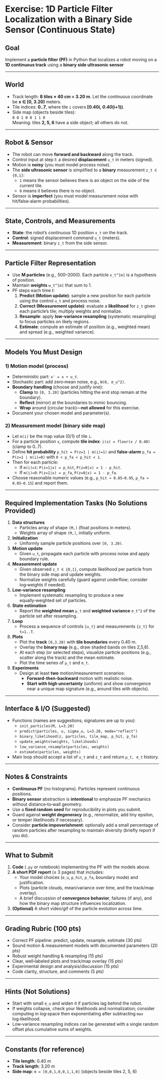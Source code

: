 # Exercise: 1D Particle Filter Localization with a Binary Side Sensor (Continuous State)

## Goal
Implement a **particle filter (PF)** in Python that localizes a robot moving on a **1D continuous track** using a **binary side ultrasonic sensor** 

---

## World
- Track length: **8 tiles × 40 cm = 3.20 m**. Let the continuous coordinate be **x ∈ [0, 3.20)** meters.
- Tile indices: **0..7**, where tile `i` covers **[0.40*i, 0.40*(i+1))**.
- Side map (objects beside tiles):  
  `0 0 1 0 0 1 1 0`  
  Meaning: tiles **2, 5, 6** have a side object; all others do not.

---

## Robot & Sensor
- The robot can move **forward and backward** along the track.
- Control input at step *t*: a desired **displacement** `u_t` in meters (signed).
- Motion is **noisy** (you must model process noise).
- The **side ultrasonic sensor** is simplified to a **binary** measurement `z_t ∈ {0,1}`:
  - `1` means the sensor believes there is an object on the side of the current tile.
  - `0` means it believes there is no object.
- Sensor is **imperfect** (you must model measurement noise with hit/false‑alarm probabilities).

---

## State, Controls, and Measurements
- **State**: the robot’s continuous 1D position `x_t` on the track.
- **Control**: signed displacement command `u_t` (meters).
- **Measurement**: binary `z_t` from the side sensor.

---

## Particle Filter Representation
- Use **M particles** (e.g., 500–2000). Each particle `x_t^[m]` is a hypothesis of position.
- Maintain **weights** `w_t^[m]` that sum to 1.
- PF steps each time *t*:
  1. **Predict (Motion update)**: sample a new position for each particle using the control `u_t` and process noise.
  2. **Correct (Measurement update)**: evaluate a **likelihood** for `z_t` given each particle’s tile; multiply weights and normalize.
  3. **Resample**: apply **low‑variance resampling** (systematic resampling) to focus particles on likely regions.
  4. **Estimate**: compute an estimate of position (e.g., weighted mean) and spread (e.g., weighted variance).

---

## Models You Must Design
### 1) Motion model (process)
- Deterministic part: `x' = x + u_t`.
- Stochastic part: add zero‑mean noise, e.g., `N(0, σ_u^2)`.
- **Boundary handling** (choose and justify one):
  - **Clamp** to `[0, 3.20]` (particles hitting the end stop remain at the boundary).
  - **Reflect** (mirror) at the boundaries to mimic bouncing.
  - **Wrap** around (circular track)—**not allowed** for this exercise.
- Document your chosen model and parameter(s).

### 2) Measurement model (binary side map)
- Let `m(i)` be the map value (0/1) of tile `i`.
- For a particle position `x`, compute **tile index**: `i(x) = floor(x / 0.40)` (clamp to 0..7).
- Define **hit probability** `p_hit = P(z=1 | m(i)=1)` and **false‑alarm** `p_fa = P(z=1 | m(i)=0)` with `0 < p_fa < p_hit < 1`.
- Then for each particle:
  - If `m(i)=1`: `P(z=1|x) = p_hit`, `P(z=0|x) = 1 - p_hit`.
  - If `m(i)=0`: `P(z=1|x) = p_fa`,  `P(z=0|x) = 1 - p_fa`.
- Choose reasonable numeric values (e.g., `p_hit ≈ 0.85–0.95`, `p_fa ≈ 0.05–0.15`) and report them.

---

## Required Implementation Tasks (No Solutions Provided)
1. **Data structures**
   - Particles array of shape `(M,)` (float positions in meters).
   - Weights array of shape `(M,)`, initially uniform.
2. **Initialization**
   - Uniformly sample particle positions over `[0, 3.20)`.
3. **Motion update**
   - Given `u_t`, propagate each particle with process noise and apply boundary rule.
4. **Measurement update**
   - Given observed `z_t ∈ {0,1}`, compute likelihood per particle from the binary side map and update weights.
   - Normalize weights carefully (guard against underflow; consider log‑weights if needed).
5. **Low‑variance resampling**
   - Implement systematic resampling to produce a new equally‑weighted set of particles.
6. **State estimation**
   - Report the **weighted mean** `μ_t` and **weighted variance** `σ_t^2` of the particle set after resampling.
7. **Loop**
   - Process a sequence of controls `{u_t}` and measurements `{z_t}` for `t=1..T`.
8. **Plots**
   - Plot the **track** `[0,3.20)` with **tile boundaries** every 0.40 m.
   - Overlay the **binary map** (e.g., draw shaded bands on tiles 2,5,6).
   - At each step (or selected steps), visualize particle positions (e.g., scatter along the track) and the mean estimate.
   - Plot the time series of `μ_t` and `σ_t`.
9. **Experiments**
   - Design at least **two** motion/measurement scenarios:
     - **Forward‑then‑backward** motion with realistic noise.
     - **Start with high uncertainty** (uniform) and show convergence near a unique map signature (e.g., around tiles with objects).

---

## Interface & I/O (Suggested)
- Functions (names are suggestions; signatures are up to you):
  - `init_particles(M, L=3.20)`
  - `predict(particles, u, sigma_u, L=3.20, mode="reflect")`
  - `binary_likelihood(z, particles, tile_map, p_hit, p_fa)`
  - `update_weights(weights, likelihoods)`
  - `low_variance_resample(particles, weights)`
  - `estimate(particles, weights)`
- Main loop should accept a list of `u_t` and `z_t` and return `μ_t, σ_t` history.

---

## Notes & Constraints
- **Continuous PF** (no histograms). Particles represent continuous positions.
- **Binary sensor** abstraction is **intentional** to emphasize PF mechanics without distance‑to‑wall geometry.
- Use a **fixed random seed** for reproducibility in plots you submit.
- Guard against **weight degeneracy** (e.g., renormalize, add tiny epsilon, or temper likelihoods if necessary).
- Consider **particle impoverishment**: optionally add a small percentage of random particles after resampling to maintain diversity (briefly report if you do).

---

## What to Submit
1. **Code** (`.py` or notebook) implementing the PF with the models above.
2. **A short PDF report** (≤ 3 pages) that includes:
   - Your model choices (`σ_u`, `p_hit`, `p_fa`, boundary mode) and justification.
   - Plots (particle clouds, mean/variance over time, and the track/map overlay).
   - A brief discussion of **convergence behavior**, failures (if any), and how the binary map structure influences localization.
3. **(Optional)** A short video/gif of the particle evolution across time.

---

## Grading Rubric (100 pts)
- Correct PF pipeline: predict, update, resample, estimate (30 pts)
- Sound motion & measurement models with documented parameters (20 pts)
- Robust weight handling & resampling (15 pts)
- Clear, well‑labeled plots and track/map overlay (15 pts)
- Experimental design and analysis/discussion (15 pts)
- Code clarity, structure, and comments (5 pts)

---

## Hints (Not Solutions)
- Start with small `σ_u` and widen it if particles lag behind the robot.
- If weights collapse, check your likelihoods and normalization; consider computing in log‑space then exponentiating after subtracting `max` log‑likelihood.
- Low‑variance resampling indices can be generated with a single random offset plus cumulative sums of weights.

---

## Constants (for reference)
- **Tile length**: 0.40 m
- **Track length**: 3.20 m
- **Side map**: `m = [0,0,1,0,0,1,1,0]`  (objects beside tiles 2, 5, 6)

